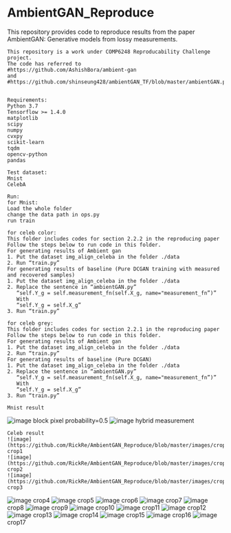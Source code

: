 # AmbientGAN_Reproduce
This repository provides code to reproduce results from the paper AmbientGAN: Generative models from lossy measurements.

    This repository is a work under COMP6248 Reproducability Challenge project. 
    The code has referred to        
    #https://github.com/AshishBora/ambient-gan 
    and #https://github.com/shinseung428/ambientGAN_TF/blob/master/ambientGAN.py


    Requirements:
    Python 3.7
    Tensorflow >= 1.4.0
    matplotlib
    scipy
    numpy
    cvxpy
    scikit-learn
    tqdm
    opencv-python
    pandas
    
    Test dataset:
    Mnist
    CelebA
    
    Run:
    for Mnist:
    Load the whole folder
    change the data path in ops.py
    run train
    
    for celeb color:
    This folder includes codes for section 2.2.2 in the reproducing paper
    Follow the steps below to run code in this folder.
    For generating results of Ambient gan
    1. Put the dataset img_align_celeba in the folder ./data
    2. Run “train.py”
    For generating results of baseline (Pure DCGAN training with measured and recovered samples)
    1. Put the dataset img_align_celeba in the folder ./data
    2. Replace the sentence in “ambientGAN.py”
       “self.Y_g = self.measurement_fn(self.X_g, name="measurement_fn”)”
       With
       “self.Y_g = self.X_g”
    3. Run “train.py”
    
    for celeb grey:
    This folder includes codes for section 2.2.1 in the reproducing paper
    Follow the steps below to run code in this folder.
    For generating results of Ambient gan
    1. Put the dataset img_align_celeba in the folder ./data
    2. Run “train.py”
    For generating results of baseline (Pure DCGAN)
    1. Put the dataset img_align_celeba in the folder ./data
    2. Replace the sentence in “ambientGAN.py”
       “self.Y_g = self.measurement_fn(self.X_g, name="measurement_fn”)”
       With
       “self.Y_g = self.X_g”
    3. Run “train.py”
    
    Mnist result
![image](https://github.com/chickenshawama/AmbientGAN_COMP6248-Reproducability-Challenge/blob/master/images/p1.png)
    block pixel probability=0.5
![image](https://github.com/chickenshawama/AmbientGAN_COMP6248-Reproducability-Challenge/blob/master/images/p2.png)
    hybrid measurement
    
    Celeb result
    ![image](https://github.com/RickRe/AmbientGAN_Reproduce/blob/master/images/crop1.jpg)
    crop1
    ![image](https://github.com/RickRe/AmbientGAN_Reproduce/blob/master/images/crop2.jpg)
    crop2
    ![image](https://github.com/RickRe/AmbientGAN_Reproduce/blob/master/images/crop3.jpg)
    crop3
![image](https://github.com/RickRe/AmbientGAN_Reproduce/blob/master/images/crop4.jpg)
    crop4
![image](https://github.com/RickRe/AmbientGAN_Reproduce/blob/master/images/crop5.jpg)
    crop5
![image](https://github.com/RickRe/AmbientGAN_Reproduce/blob/master/images/crop6.jpg)
    crop6
![image](https://github.com/RickRe/AmbientGAN_Reproduce/blob/master/images/crop7.jpg)
    crop7
![image](https://github.com/RickRe/AmbientGAN_Reproduce/blob/master/images/crop8.jpg)
    crop8
![image](https://github.com/RickRe/AmbientGAN_Reproduce/blob/master/images/crop9.jpg)
    crop9
![image](https://github.com/RickRe/AmbientGAN_Reproduce/blob/master/images/crop10.jpg)
    crop10
![image](https://github.com/RickRe/AmbientGAN_Reproduce/blob/master/images/crop11.jpg)
    crop11
![image](https://github.com/RickRe/AmbientGAN_Reproduce/blob/master/images/crop12.jpg)
    crop12
![image](https://github.com/RickRe/AmbientGAN_Reproduce/blob/master/images/crop13.jpg)
    crop13
![image](https://github.com/RickRe/AmbientGAN_Reproduce/blob/master/images/crop14.jpg)
    crop14
![image](https://github.com/RickRe/AmbientGAN_Reproduce/blob/master/images/crop15.jpg)
    crop15
![image](https://github.com/RickRe/AmbientGAN_Reproduce/blob/master/images/crop16.jpg)
    crop16
![image](https://github.com/RickRe/AmbientGAN_Reproduce/blob/master/images/crop17.jpg)
    crop17


